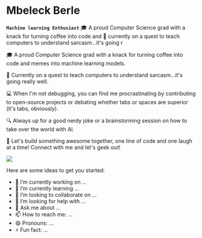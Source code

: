 # Mbeleck Berle

**`Machine learning Enthusiast`**
🎓 A proud Computer Science grad with a knack for turning coffee into code and 🧠 currently on a quest to teach computers to understand sarcasm...it's going r


🎓 A proud Computer Science grad with a knack for turning coffee into code and memes into machine learning models.</br>

🧠 Currently on a quest to teach computers to understand sarcasm...it's going really well.</br>

💻 When I'm not debugging, you can find me procrastinating by contributing to open-source projects
or debating whether tabs or spaces are superior (it's tabs, obviously).</br>

🔍 Always up for a good nerdy joke or a brainstorming session on how to take over the world with AI.</br>

🚀 Let's build something awesome together, one line of code and one laugh at a time! Connect with me and let's geek out!


<img src="https://i.pinimg.com/originals/b9/4a/76/b94a76bce98603c151bf75c79ccd0516.gif"/>



Here are some ideas to get you started:

- 🔭 I’m currently working on ...
- 🌱 I’m currently learning ...
- 👯 I’m looking to collaborate on ...
- 🤔 I’m looking for help with ...
- 💬 Ask me about ...
- 📫 How to reach me: ...
- 😄 Pronouns: ...
- ⚡ Fun fact: ...


